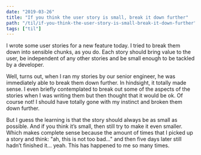 ```yaml
---
date: "2019-03-26"
title: "If you think the user story is small, break it down further"
path: "/til/if-you-think-the-user-story-is-small-break-it-down-further"
tags: ["til"]
---
```


I wrote some user stories for a new feature today. I tried to break them down into sensible chunks, as you do. Each story should bring value to the user, be independent of any other stories and be small enough to be tackled by a developer.

Well, turns out, when I ran my stories by our senior engineer, he was immediately able to break them down further. In hindsight, it totally made sense. I even briefly contemplated to break out some of the aspects of the stories when I was writing them but then thought that it would be ok. Of course not! I should have totally gone with my instinct and broken them down further.

But I guess the learning is that the story should always be as small as possible. And if you think it’s small, then still try to make it even smaller. Which makes complete sense because the amount of times that I picked up a story and think: "ah, this is not too bad…" and then five days later still hadn’t finished it… yeah. This has happened to me so many times.
